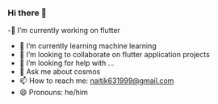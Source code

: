 ### Hi there 👋

<!--
**naitik360/naitik360** is a ✨ _special_ ✨ repository because its `README.md` (this file) appears on your GitHub profile.

Here are some ideas to get you started:

- 🔭 I’m currently working on flutter
- 🌱 I’m currently learning machine learning
- 👯 I’m looking to collaborate on flutter application projects
- 🤔 I’m looking for help with ...
- 💬 Ask me about cosmos
- 📫 How to reach me: naitik631999@gmail.com
- 😄 Pronouns: he/him 
- ⚡ Fun fact: All polar bears are left handed
-->
-🔭 I’m currently working on flutter
- 🌱 I’m currently learning machine learning
- 👯 I’m looking to collaborate on flutter application projects
- 🤔 I’m looking for help with ...
- 💬 Ask me about cosmos
- 📫 How to reach me: naitik631999@gmail.com
- 😄 Pronouns: he/him 
